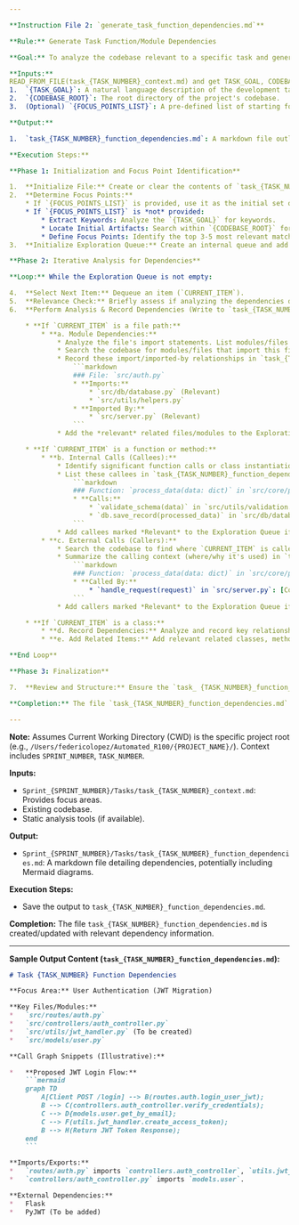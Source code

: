 ```yaml
---

**Instruction File 2: `generate_task_function_dependencies.md`**

**Rule:** Generate Task Function/Module Dependencies

**Goal:** To analyze the codebase relevant to a specific task and generate a markdown file, `task_{TASK_NUMBER}_function_dependencies.md`, detailing the relevant import, call, and usage relationships between modules, functions, and classes.

**Inputs:**
READ_FROM_FILE(task_{TASK_NUMBER}_context.md) and get TASK_GOAL, CODEBASE_ROOT, and FOCUS_POINTS_LIST.
1.  `{TASK_GOAL}`: A natural language description of the development task (must be the same as used for `generate_task_context.md`).
2.  `{CODEBASE_ROOT}`: The root directory of the project's codebase.
3.  (Optional) `{FOCUS_POINTS_LIST}`: A pre-defined list of starting focus points (file paths, function/class signatures). If not provided, they will be derived from `{TASK_GOAL}` as in Phase 1 below. 

**Output:**

1.  `task_{TASK_NUMBER}_function_dependencies.md`: A markdown file outlining the hierarchical dependencies (imports/exports, calls, usage) between analyzed modules, functions, and classes relevant to the `{TASK_GOAL}`.

**Execution Steps:**

**Phase 1: Initialization and Focus Point Identification**

1.  **Initialize File:** Create or clear the contents of `task_{TASK_NUMBER}_function_dependencies.md`.
2.  **Determine Focus Points:**
    * If `{FOCUS_POINTS_LIST}` is provided, use it as the initial set of Focus Points.
    * If `{FOCUS_POINTS_LIST}` is *not* provided:
        * Extract Keywords: Analyze the `{TASK_GOAL}` for keywords.
        * Locate Initial Artifacts: Search within `{CODEBASE_ROOT}` for matches.
        * Define Focus Points: Identify the top 3-5 most relevant matches.
3.  **Initialize Exploration Queue:** Create an internal queue and add all Focus Points to it. *This queue guides the dependency analysis.*

**Phase 2: Iterative Analysis for Dependencies**

**Loop:** While the Exploration Queue is not empty:

4.  **Select Next Item:** Dequeue an item (`CURRENT_ITEM`).
5.  **Relevance Check:** Briefly assess if analyzing the dependencies of `CURRENT_ITEM` is relevant to the `{TASK_GOAL}`. If not, discard and continue loop.
6.  **Perform Analysis & Record Dependencies (Write to `task_{TASK_NUMBER}_function_dependencies.md`):**

    * **If `CURRENT_ITEM` is a file path:**
        * **a. Module Dependencies:**
            * Analyze the file's import statements. List modules/files it imports.
            * Search the codebase for modules/files that import this file.
            * Record these import/imported-by relationships in `task_{TASK_NUMBER}_function_dependencies.md` under a heading for the file path. Mark dependencies potentially relevant to the `{TASK_GOAL}`.
                ```markdown
                ### File: `src/auth.py`
                * **Imports:**
                    * `src/db/database.py` (Relevant)
                    * `src/utils/helpers.py`
                * **Imported By:**
                    * `src/server.py` (Relevant)
                ```
            * Add the *relevant* related files/modules to the Exploration Queue if not already processed or queued.

    * **If `CURRENT_ITEM` is a function or method:**
        * **b. Internal Calls (Callees):**
            * Identify significant function calls or class instantiations *within* its body.
            * List these callees in `task_{TASK_NUMBER}_function_dependencies.md` under the entry for `CURRENT_ITEM`. Mark relevance.
                ```markdown
                ### Function: `process_data(data: dict)` in `src/core/processing.py`
                * **Calls:**
                    * `validate_schema(data)` in `src/utils/validation.py` (Relevant)
                    * `db.save_record(processed_data)` in `src/db/database.py` (Relevant)
                ```
            * Add callees marked *Relevant* to the Exploration Queue if not processed/queued.
        * **c. External Calls (Callers):**
            * Search the codebase to find where `CURRENT_ITEM` is called from.
            * Summarize the calling context (where/why it's used) in `task_{TASK_NUMBER}_function_dependencies.md`. Mark relevance.
                ```markdown
                ### Function: `process_data(data: dict)` in `src/core/processing.py`
                * **Called By:**
                    * `handle_request(request)` in `src/server.py`: [Context snippet] (Relevant)
                ```
            * Add callers marked *Relevant* to the Exploration Queue if not processed/queued.

    * **If `CURRENT_ITEM` is a class:**
        * **d. Record Dependencies:** Analyze and record key relationships like inheritance, composition (attributes holding instances of other relevant classes), and significant external usage patterns (where it's instantiated or its methods are called). Structure this under a heading for the class in `task_{TASK_NUMBER}_function_dependencies.md`.
        * **e. Add Related Items:** Add relevant related classes, methods, or modules identified through these dependencies to the Exploration Queue.

**End Loop**

**Phase 3: Finalization**

7.  **Review and Structure:** Ensure the `task_ {TASK_NUMBER}_function_dependencies.md` file is well-structured, clearly showing the relationships discovered during the analysis loop. (No narrative summary is generated in this rule).

**Completion:** The file `task_{TASK_NUMBER}_function_dependencies.md` now contains the dependency graph documentation relevant to the task.

---
```


**Note:** Assumes Current Working Directory (CWD) is the specific project root (e.g., `/Users/federicolopez/Automated_R100/{PROJECT_NAME}/`). Context includes `SPRINT_NUMBER`, `TASK_NUMBER`.

**Inputs:**

*   `Sprint_{SPRINT_NUMBER}/Tasks/task_{TASK_NUMBER}_context.md`: Provides focus areas.
*   Existing codebase.
*   Static analysis tools (if available).

**Output:**

*   `Sprint_{SPRINT_NUMBER}/Tasks/task_{TASK_NUMBER}_function_dependencies.md`: A markdown file detailing dependencies, potentially including Mermaid diagrams.

**Execution Steps:**

*   Save the output to `task_{TASK_NUMBER}_function_dependencies.md`.

**Completion:** The file `task_{TASK_NUMBER}_function_dependencies.md` is created/updated with relevant dependency information.

---

**Sample Output Content (`task_{TASK_NUMBER}_function_dependencies.md`):**

```markdown
# Task {TASK_NUMBER} Function Dependencies

**Focus Area:** User Authentication (JWT Migration)

**Key Files/Modules:**
*   `src/routes/auth.py`
*   `src/controllers/auth_controller.py`
*   `src/utils/jwt_handler.py` (To be created)
*   `src/models/user.py`

**Call Graph Snippets (Illustrative):**

*   **Proposed JWT Login Flow:**
    ```mermaid
    graph TD
        A[Client POST /login] --> B(routes.auth.login_user_jwt);
        B --> C(controllers.auth_controller.verify_credentials);
        C --> D{models.user.get_by_email};
        C --> F(utils.jwt_handler.create_access_token); 
        B --> H(Return JWT Token Response);
    end
    ```

**Imports/Exports:**
*   `routes/auth.py` imports `controllers.auth_controller`, `utils.jwt_handler`.
*   `controllers/auth_controller.py` imports `models.user`.

**External Dependencies:**
*   Flask
*   PyJWT (To be added)
